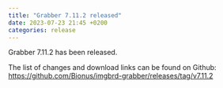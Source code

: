 ```yaml
---
title: "Grabber 7.11.2 released"
date: 2023-07-23 21:45 +0200
categories: release
---
```



Grabber 7.11.2 has been released.

The list of changes and download links can be found on Github:  
<https://github.com/Bionus/imgbrd-grabber/releases/tag/v7.11.2>